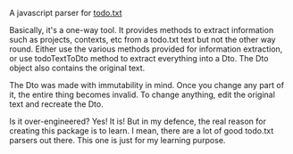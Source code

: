 A javascript parser for [todo.txt](https://github.com/todotxt/todo.txt)

Basically, it's a one-way tool. It provides methods to extract information such as projects, contexts, etc from a todo.txt text but not the other way round. Either use the various methods provided for information extraction, or use todoTextToDto method to extract everything into a Dto. The Dto object also contains the original text.

The Dto was made with immutability in mind. Once you change any part of it, the entire thing becomes invalid. To change anything, edit the original text and recreate the Dto.

Is it over-engineered? Yes! It is! But in my defence, the real reason for creating this package is to learn. I mean, there are a lot of good todo.txt parsers out there. This one is just for my learning purpose.

